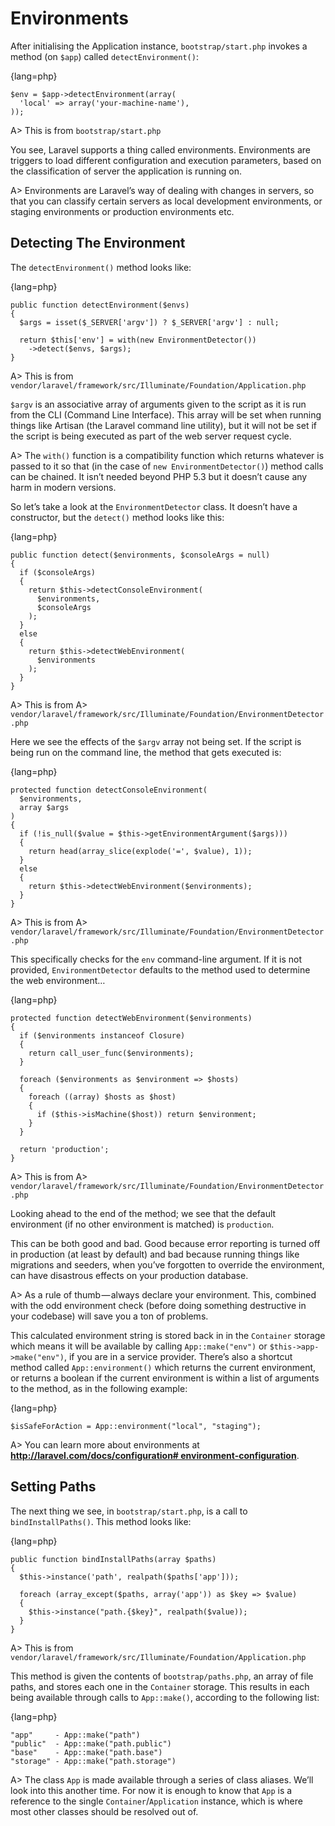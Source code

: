 # Environments

After initialising the Application instance, `bootstrap/start.php` invokes a method (on `$app`) called `detectEnvironment()`:

{lang=php}
```
$env = $app->detectEnvironment(array(
  'local' => array('your-machine-name'),
));
```

A> This is from `bootstrap/start.php`

You see, Laravel supports a thing called environments. Environments are triggers to load different configuration and execution parameters, based on the classification of server the application is running on.

A> Environments are Laravel’s way of dealing with changes in servers, so that you can classify certain servers as local development environments, or staging environments or production environments etc.

## Detecting The Environment

The `detectEnvironment()` method looks like:

{lang=php}
```
public function detectEnvironment($envs)
{
  $args = isset($_SERVER['argv']) ? $_SERVER['argv'] : null;
  
  return $this['env'] = with(new EnvironmentDetector())
    ->detect($envs, $args);
}
```

A> This is from `vendor/laravel/framework/src/Illuminate/Foundation/Application.php`

`$argv` is an associative array of arguments given to the script as it is run from the CLI (Command Line Interface). This array will be set when running things like Artisan (the Laravel command line utility), but it will not be set if the script is being executed as part of the web server request cycle.

A> The `with()` function is a compatibility function which returns whatever is passed to it so that (in the case of `new EnvironmentDetector()`) method calls can be chained. It isn’t needed beyond PHP 5.3 but it doesn’t cause any harm in modern versions.

So let’s take a look at the `EnvironmentDetector` class. It doesn’t have a constructor, but the `detect()` method looks like this:

{lang=php}
```
public function detect($environments, $consoleArgs = null)
{
  if ($consoleArgs)
  {
    return $this->detectConsoleEnvironment(
      $environments,
      $consoleArgs
    );
  }
  else
  {
    return $this->detectWebEnvironment(
      $environments
    );
  }
}
```

A> This is from
A> `vendor/laravel/framework/src/Illuminate/Foundation/EnvironmentDetector.php`

Here we see the effects of the `$argv` array not being set. If the script is being run on the command line, the method that gets executed is:

{lang=php}
```
protected function detectConsoleEnvironment(
  $environments,
  array $args
)
{
  if (!is_null($value = $this->getEnvironmentArgument($args)))
  {
    return head(array_slice(explode('=', $value), 1));
  }
  else
  {
    return $this->detectWebEnvironment($environments);
  }
}
```

A> This is from
A> `vendor/laravel/framework/src/Illuminate/Foundation/EnvironmentDetector.php`

This specifically checks for the `env` command-line argument. If it is not provided, `EnvironmentDetector` defaults to the method used to determine the web environment…

{lang=php}
```
protected function detectWebEnvironment($environments)
{
  if ($environments instanceof Closure)
  {
    return call_user_func($environments);
  }
  
  foreach ($environments as $environment => $hosts)
  {
    foreach ((array) $hosts as $host)
    {
      if ($this->isMachine($host)) return $environment;
    }
  }
  
  return 'production';
}
```

A> This is from
A> `vendor/laravel/framework/src/Illuminate/Foundation/EnvironmentDetector.php`

Looking ahead to the end of the method; we see that the default environment (if no other environment is matched) is `production`.

This can be both good and bad. Good because error reporting is turned off in production (at least by default) and bad because running things like migrations and seeders, when you’ve forgotten to override the environment, can have disastrous effects on your production database.

A> As a rule of thumb — always declare your environment. This, combined with the odd environment check (before doing something destructive in your codebase) will save you a ton of problems.

This calculated environment string is stored back in in the `Container` storage which means it will be available by calling `App::make("env")` or `$this->app->make("env")`, if you are in a service provider. There’s also a shortcut method called `App::environment()` which returns the current environment, or returns a boolean if the current environment is within a list of arguments to the method, as in the following example:

{lang=php}
```
$isSafeForAction = App::environment("local", "staging");
```

A> You can learn more about environments at **[http://laravel.com/docs/configuration#
environment-configuration](http://laravel.com/docs/configuration#environment-configuration)**.

## Setting Paths

The next thing we see, in `bootstrap/start.php`, is a call to `bindInstallPaths()`. This method looks like:

{lang=php}
```
public function bindInstallPaths(array $paths)
{
  $this->instance('path', realpath($paths['app']));
  
  foreach (array_except($paths, array('app')) as $key => $value)
  {
    $this->instance("path.{$key}", realpath($value));
  }
}
```

A> This is from `vendor/laravel/framework/src/Illuminate/Foundation/Application.php`

This method is given the contents of `bootstrap/paths.php`, an array of file paths, and stores each one in the `Container` storage. This results in each being available through calls to `App::make()`, according to the following list:

{lang=php}
```
"app"     - App::make("path")
"public"  - App::make("path.public")
"base"    - App::make("path.base")
"storage" - App::make("path.storage")
```

A> The class `App` is made available through a series of class aliases. We’ll look into this another time. For now it is enough to know that `App` is a reference to the single `Container`/`Application` instance, which is where most other classes should be resolved out of.